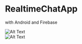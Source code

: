 # RealtimeChatApp
with Android and Firebase

![Alt Text](https://media.giphy.com/media/iDOzkTcx9SlErctP19/giphy.gif)  
![Alt Text](https://media.giphy.com/media/Xd22zcVe6ZCsV0glkZ/giphy.gif) 
